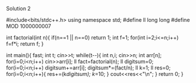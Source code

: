 Solution 2

#include<bits/stdc++.h>
using namespace std;
#define ll long long
#define MOD 1000000007

int factorial(int n){
	if(n==1 || n==0)
	return 1;
	int f=1;
	for(int i=2;i<=n;i++)
	f=f*i;
	return f;
}

int main(){
	fast;
	int t;
	cin>>t;
	while(t--){
		int n,i;
		cin>>n;
		int arr[n];
		for(i=0;i<n;i++)
		cin>>arr[i];
		ll fact=factorial(n);
		ll digitsum=0;
		for(i=0;i<n;i++)
		digitsum+=arr[i];
		digitsum*=(fact/n);
		ll k=1;
		ll res=0;
		for(i=0;i<n;i++){
			res+=(k*digitsum);
			k*=10;
		}
		cout<<res<<"\n";
	}
	return 0;
}